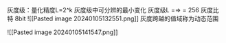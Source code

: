 灰度级：量化精度L=2^k 
灰度级中可分辨的最小变化
灰度级L =⇒ = 256 灰度比特 8bit
![[Pasted image 20240105132551.png]]
灰度跨越的值域称为动态范围

![[Pasted image 20240105141547.png]]
